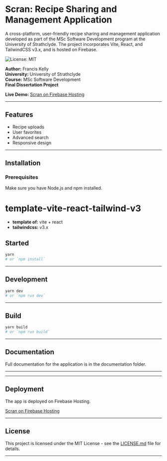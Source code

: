 # Scran: Recipe Sharing and Management Application

A cross-platform, user-friendly recipe sharing and management application developed as part of the MSc Software Development program at the University of Strathclyde. The project incorporates Vite, React, and TailwindCSS v3.x, and is hosted on Firebase.

![License: MIT](https://img.shields.io/badge/License-MIT-yellow.svg)

**Author:** Francis Kelly  
**University:** University of Strathclyde  
**Course:** MSc Software Development  
**Final Dissertation Project**

**Live Demo:** [Scran on Firebase Hosting](https://scran-vite-2b11a.web.app/)

---

## Features

- Recipe uploads
- User favorites
- Advanced search
- Responsive design

---

## Installation

### Prerequisites

Make sure you have Node.js and npm installed.

# template-vite-react-tailwind-v3

- **template of:** vite + react
- **tailwindcss:** v3.x

## Started

```bash
yarn
# or `npm install`
```

---

## Development

```bash
yarn dev
# or `npm run dev`
```

---

## Build

```bash
yarn build
# or `npm run build`
```

---

## Documentation

Full documentation for the application is in the documentation folder.

---

---

## Deployment

The app is deployed on Firebase Hosting.

[Scran on Firebase Hosting](https://scran-vite-2b11a.web.app/)

---

## License

This project is licensed under the MIT License - see the [LICENSE.md](LICENSE.md) file for details.

---
